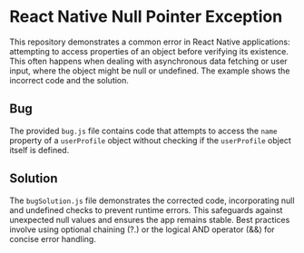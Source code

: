 # React Native Null Pointer Exception

This repository demonstrates a common error in React Native applications: attempting to access properties of an object before verifying its existence. This often happens when dealing with asynchronous data fetching or user input, where the object might be null or undefined. The example shows the incorrect code and the solution.

## Bug
The provided `bug.js` file contains code that attempts to access the `name` property of a `userProfile` object without checking if the `userProfile` object itself is defined.

## Solution
The `bugSolution.js` file demonstrates the corrected code, incorporating null and undefined checks to prevent runtime errors.  This safeguards against unexpected null values and ensures the app remains stable.  Best practices involve using optional chaining (?.) or the logical AND operator (&&) for concise error handling.